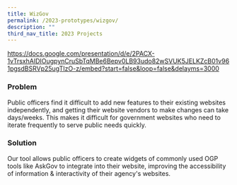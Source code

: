```yaml
---
title: WizGov
permalink: /2023-prototypes/wizgov/
description: ""
third_nav_title: 2023 Projects
---
```

https://docs.google.com/presentation/d/e/2PACX-1vTrsxhAIDIOugpynCruSbTqMBe6Bepv0LB93udo82wSVUK5JELKZcB01v961pgsdBSRVp25ugTIzO-z/embed?start=false&loop=false&delayms=3000

### Problem
Public officers find it difficult to add new features to their existing websites independently, and getting their website vendors to make changes can take days/weeks. This makes it difficult for government websites who need to iterate frequently to serve public needs quickly.

### Solution
Our tool allows public officers to create widgets of commonly used OGP tools like AskGov to integrate into their website, improving the accessibility of information & interactivity of their agency's websites.